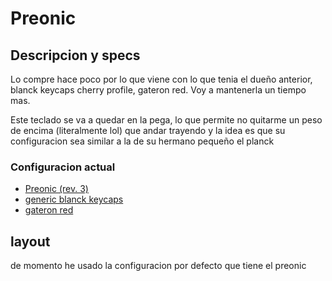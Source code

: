 # Preonic

## Descripcion y specs

Lo compre hace poco por lo que viene con lo que tenia el dueño anterior, blanck keycaps cherry profile, gateron red. Voy a mantenerla un tiempo mas.

Este teclado se va a quedar en la pega, lo que permite no quitarme un peso de encima (literalmente lol) que andar trayendo y la idea es que su configuracion sea similar a la de su hermano pequeño el planck

### Configuracion actual

- [Preonic (rev. 3)](https://www.amazon.com/Drop-OLKB-Preonic-Keyboard-Kit/dp/B08L3Y1QFB?th=1)
- [generic blanck keycaps]()
- [gateron red]()

## layout

de momento he usado la configuracion por defecto que tiene el preonic
